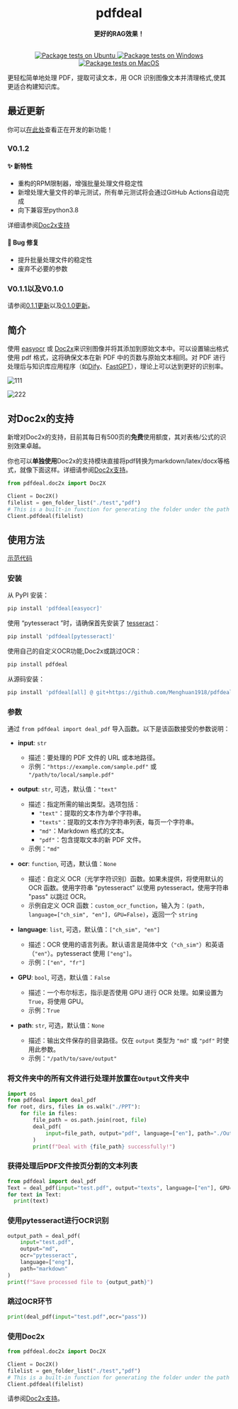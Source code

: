 <div align=center>
<h1 aligh="center">
pdfdeal
</h1>

**更好的RAG效果！**

<br>

<a href="https://github.com/Menghuan1918/pdfdeal/actions/workflows/python-test-linux.yml">
  <img src="https://github.com/Menghuan1918/pdfdeal/actions/workflows/python-test-linux.yml/badge.svg?branch=main" alt="Package tests on Ubuntu">
</a>
<a href="https://github.com/Menghuan1918/pdfdeal/actions/workflows/python-test-win.yml">
  <img src="https://github.com/Menghuan1918/pdfdeal/actions/workflows/python-test-win.yml/badge.svg?branch=main" alt="Package tests on Windows">
</a>
<a href="https://github.com/Menghuan1918/pdfdeal/actions/workflows/python-test-mac.yml">
  <img src="https://github.com/Menghuan1918/pdfdeal/actions/workflows/python-test-mac.yml/badge.svg?branch=main" alt="Package tests on MacOS">
</a>

<br>

</div>


更轻松简单地处理 PDF，提取可读文本，用 OCR 识别图像文本并清理格式,使其更适合构建知识库。

## 最近更新

你可以[在此处](https://github.com/users/Menghuan1918/projects/3)查看正在开发的新功能！

### V0.1.2

#### ✨ 新特性

- 重构的RPM限制器，增强批量处理文件稳定性
- 新增处理大量文件的单元测试，所有单元测试将会通过GitHub Actions自动完成
- 向下兼容至python3.8

详细请参阅[Doc2x支持](./docs/doc2x_cn.md)

#### 🐛 Bug 修复

- 提升批量处理文件的稳定性
- 废弃不必要的参数

### V0.1.1以及V0.1.0

请参阅[0.1.1更新](https://github.com/Menghuan1918/pdfdeal/releases/tag/v0.1.1)以及[0.1.0更新](https://github.com/Menghuan1918/pdfdeal/releases/tag/v0.1.0)。

## 简介

使用 [easyocr](https://github.com/JaidedAI/EasyOCR) 或 [Doc2x](./docs/doc2x_cn.md)来识别图像并将其添加到原始文本中。可以设置输出格式使用 pdf 格式，这将确保文本在新 PDF 中的页数与原始文本相同。对 PDF 进行处理后与知识库应用程序（如[Dify](https://github.com/langgenius/dify)、[FastGPT](https://github.com/labring/FastGPT)），理论上可以达到更好的识别率。

![111](https://github.com/Menghuan1918/pdfdeal/assets/122662527/58155389-f846-41fd-9314-1cd86282e66a)

![222](https://github.com/Menghuan1918/pdfdeal/assets/122662527/457036e8-9d78-458a-8a48-763bd33e95f9)

## 对Doc2x的支持

新增对Doc2x的支持，目前其每日有500页的**免费**使用额度，其对表格/公式的识别效果卓越。

你也可以**单独使用**Doc2x的支持模块直接将pdf转换为markdown/latex/docx等格式，就像下面这样。详细请参阅[Doc2x支持](./docs/doc2x_cn.md)。


```python
from pdfdeal.doc2x import Doc2X

Client = Doc2X()
filelist = gen_folder_list("./test","pdf")
# This is a built-in function for generating the folder under the path of all the pdf, you can give any list of the form of the path of the pdf
Client.pdfdeal(filelist)
```

## 使用方法
[示范代码](https://github.com/Menghuan1918/pdfdeal/blob/main/README_CN.md#%E5%B0%86%E6%96%87%E4%BB%B6%E5%A4%B9%E4%B8%AD%E7%9A%84%E6%89%80%E6%9C%89%E6%96%87%E4%BB%B6%E8%BF%9B%E8%A1%8C%E5%A4%84%E7%90%86%E5%B9%B6%E6%94%BE%E7%BD%AE%E5%9C%A8output%E6%96%87%E4%BB%B6%E5%A4%B9%E4%B8%AD)

### 安装
从 PyPI 安装：

```bash
pip install 'pdfdeal[easyocr]'
```

使用 “pytesseract ”时，请确保首先安装了 [tesseract](https://github.com/tesseract-ocr/tesseract)：

```bash
pip install 'pdfdeal[pytesseract]'
```

使用自己的自定义OCR功能,Doc2x或跳过OCR：

```bash
pip install pdfdeal
```

从源码安装：

```bash
pip install 'pdfdeal[all] @ git+https://github.com/Menghuan1918/pdfdeal.git'
```

### 参数
通过 `from pdfdeal import deal_pdf` 导入函数。以下是该函数接受的参数说明：

- **input**: `str`
  - 描述：要处理的 PDF 文件的 URL 或本地路径。
  - 示例：`"https://example.com/sample.pdf"` 或 `"/path/to/local/sample.pdf"`

- **output**: `str`, 可选，默认值：`"text"`
  - 描述：指定所需的输出类型。选项包括：
    - `"text"`：提取的文本作为单个字符串。
    - `"texts"`：提取的文本作为字符串列表，每页一个字符串。
    - `"md"`：Markdown 格式的文本。
    - `"pdf"`：包含提取文本的新 PDF 文件。
  - 示例：`"md"`

- **ocr**: `function`, 可选，默认值：`None`
  - 描述：自定义 OCR（光学字符识别）函数。如果未提供，将使用默认的 OCR 函数。使用字符串 "pytesseract" 以使用 pytesseract，使用字符串 "pass" 以跳过 OCR。
  - 示例自定义 OCR 函数：`custom_ocr_function`，输入为：`(path, language=["ch_sim", "en"], GPU=False)`，返回一个 `string`

- **language**: `list`, 可选，默认值：`["ch_sim", "en"]`
  - 描述：OCR 使用的语言列表。默认语言是简体中文（`"ch_sim"`）和英语（`"en"`）。pytesseract 使用 `["eng"]`。
  - 示例：`["en", "fr"]`

- **GPU**: `bool`, 可选，默认值：`False`
  - 描述：一个布尔标志，指示是否使用 GPU 进行 OCR 处理。如果设置为 `True`，将使用 GPU。
  - 示例：`True`

- **path**: `str`, 可选，默认值：`None`
  - 描述：输出文件保存的目录路径。仅在 `output` 类型为 `"md"` 或 `"pdf"` 时使用此参数。
  - 示例：`"/path/to/save/output"`

### 将文件夹中的所有文件进行处理并放置在`Output`文件夹中

```python
import os
from pdfdeal import deal_pdf
for root, dirs, files in os.walk("./PPT"):
    for file in files:
        file_path = os.path.join(root, file)
        deal_pdf(
            input=file_path, output="pdf", language=["en"], path="./Output", GPU=True
        )
        print(f"Deal with {file_path} successfully!")
```

### 获得处理后PDF文件按页分割的文本列表

```python
from pdfdeal import deal_pdf
Text = deal_pdf(input="test.pdf", output="texts", language=["en"], GPU=True)
for text in Text:
  print(text)
```

### 使用pytesseract进行OCR识别

```python
output_path = deal_pdf(
    input="test.pdf",
    output="md",
    ocr="pytesseract",
    language=["eng"],
    path="markdown"
)
print(f"Save processed file to {output_path}")
```

### 跳过OCR环节

```python
print(deal_pdf(input="test.pdf",ocr="pass"))
```

### 使用Doc2x


```python
from pdfdeal.doc2x import Doc2X

Client = Doc2X()
filelist = gen_folder_list("./test","pdf")
# This is a built-in function for generating the folder under the path of all the pdf, you can give any list of the form of the path of the pdf
Client.pdfdeal(filelist)
```

请参阅[Doc2x支持](./docs/doc2x_cn.md)。
